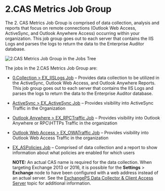 # 2.CAS Metrics Job Group

The 2. CAS Metrics Job Group is comprised of data collection, analysis and reports that focus on
remote connections (Outlook Web Access, ActiveSync, and Outlook Anywhere Access) occurring within
your organization. This job group goes out to each server that contains the IIS Logs and parses the
logs to return the data to the Enterprise Auditor database.

![2.CAS Metrics Job Group in the Jobs Tree](/img/versioned_docs/accessanalyzer_11.6/accessanalyzer/admin/hostmanagement/jobstree.webp)

The jobs in the 2.CAS Metrics Job Group are:

- [0.Collection > EX_IISLogs Job](/docs/accessanalyzer/11.6/solutions/exchange/casmetrics/ex_iislogs.md)
  – Provides data collection to be utilized in the ActiveSync, Outlook Web Access, and Outlook
  Anywhere Reports. This job group goes out to each server that contains the IIS Logs and parses the
  logs to return the data to the Enterprise Auditor database.
- [ActiveSync > EX_ActiveSync Job](/docs/accessanalyzer/11.6/solutions/exchange/casmetrics/ex_activesync.md)
  – Provides visibility into ActiveSync Traffic in the Organization
- [Outlook Anywhere > EX_RPCTraffic Job](/docs/accessanalyzer/11.6/solutions/exchange/casmetrics/ex_rpctraffic.md)
  – Provides visibility into Outlook Anywhere or RPC\HTTPs Traffic in the organization
- [Outlook Web Access > EX_OWATraffic Job](/docs/accessanalyzer/11.6/solutions/exchange/casmetrics/ex_owatraffic.md)
  – Provides visibility into Outlook Web Access Traffic in the organization
- [EX_ASPolicies Job](/docs/accessanalyzer/11.6/solutions/exchange/casmetrics/ex_aspolicies.md)
  – Comprised of data collection and a report to show information about what policies are enabled
  for which users

    **NOTE:** An actual CAS name is required for the data collection. When targeting Exchange 2013
    or 2016, it is possible for the **Settings** > **Exchange** node to have been configured with a
    web address instead of an actual server. See the
    [ExchangePS Data Collector & Client Access Server](/docs/accessanalyzer/11.6/solutions/exchange/recommended.md)
    topic for additional information.
